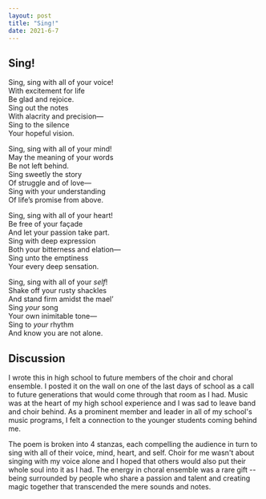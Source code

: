 ```yaml
---
layout: post
title: "Sing!"
date: 2021-6-7
---
```


## Sing!

<p style="text-align: center;">

Sing, sing with all of your voice!  
With excitement for life  
Be glad and rejoice.  
Sing out the notes  
With alacrity and precision—  
Sing to the silence  
Your hopeful vision.  

Sing, sing with all of your mind!  
May the meaning of your words  
Be not left behind.  
Sing sweetly the story  
Of struggle and of love—  
Sing with your understanding  
Of life’s promise from above.

Sing, sing with all of your heart!  
Be free of your façade  
And let your passion take part.  
Sing with deep expression  
Both your bitterness and elation—  
Sing unto the emptiness  
Your every deep sensation.

Sing, sing with all of your *self*!  
Shake off your rusty shackles  
And stand firm amidst the mael’  
Sing *your* song  
Your own inimitable tone—  
Sing to *your* rhythm  
And know you are not alone.

</p>


## Discussion

I wrote this in high school to future members of the choir and choral ensemble. I posted it on the wall on one of the last days of school as a call to future generations that would come through that room as I had. Music was at the heart of my high school experience and I was sad to leave band and choir behind. As a prominent member and leader in all of my school's music programs, I felt a connection to the younger students coming behind me.

The poem is broken into 4 stanzas, each compelling the audience in turn to sing with all of their voice, mind, heart, and self. Choir for me wasn't about singing with my voice alone and I hoped that others would also put their whole soul into it as I had. The energy in choral ensemble was a rare gift -- being surrounded by people who share a passion and talent and creating magic together that transcended the mere sounds and notes. 